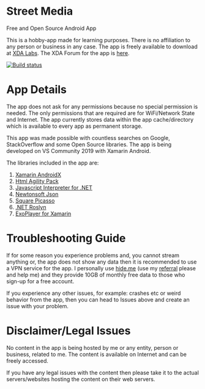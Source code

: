 # Street Media
Free and Open Source Android App

This is a hobby-app made for learning purposes. There is no affiliation to any person or business in any case.
The app is freely available to download at [XDA Labs](https://www.xda-developers.com/xda-labs/). The XDA Forum for the app is [here](https://forum.xda-developers.com/android/apps-games/app-street-media-tv-streaming-app-t3937429/).

[![Build status](https://build.appcenter.ms/v0.1/apps/0bcf4bd8-a538-439d-ac75-d62167a00cde/branches/master/badge)](https://appcenter.ms)

# App Details
The app does not ask for any permissions because no special permission is needed. The only permissions that are required are for WiFi/Network State and Internet. The app currently stores data within the app cache/directory which is available to every app as permanent storage. 

This app was made possible with countless searches on Google, StackOverflow and some Open Source libraries.
The app is being developed on VS Community 2019 with Xamarin Android.

The libraries included in the app are:
1. [Xamarin AndroidX](https://github.com/xamarin/AndroidX)
2. [Html Agility Pack](https://github.com/zzzprojects/html-agility-pack)
3. [Javascript Interpreter for .NET](https://github.com/sebastienros/jint)
4. [Newtonsoft Json](https://github.com/JamesNK/Newtonsoft.Json)
5. [Square Picasso](https://github.com/mattleibow/square-bindings)
6. [.NET Roslyn](https://github.com/dotnet/roslyn)
7. [ExoPlayer for Xamarin](https://github.com/Baseflow/ExoPlayerXamarin)

# Troubleshooting Guide
If for some reason you experience problems and, you cannot stream anything or, the app does not show any data then it is recommended to use a VPN service for the app. I personally use [hide.me](https://hide.me) (use my [referral](https://ref.hide.io/VbpZ8L) please and help me) and they provide 10GB of monthly free data to those who sign-up for a free account.

If you experience any other issues, for example: crashes etc or weird behavior from the app, then you can head to Issues above and create an issue with your problem.

# Disclaimer/Legal Issues
No content in the app is being hosted by me or any entity, person or business, related to me. The content is available on Internet and can be freely accessed.

If you have any legal issues with the content then please take it to the actual servers/websites hosting the content on their web servers.

